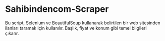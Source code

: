 # Sahibindencom-Scraper
Bu script, Selenium ve BeautifulSoup kullanarak belirtilen bir web sitesinden ilanları taramak için kullanılır. Başlık, fiyat ve konum gibi temel bilgileri çıkarır.
